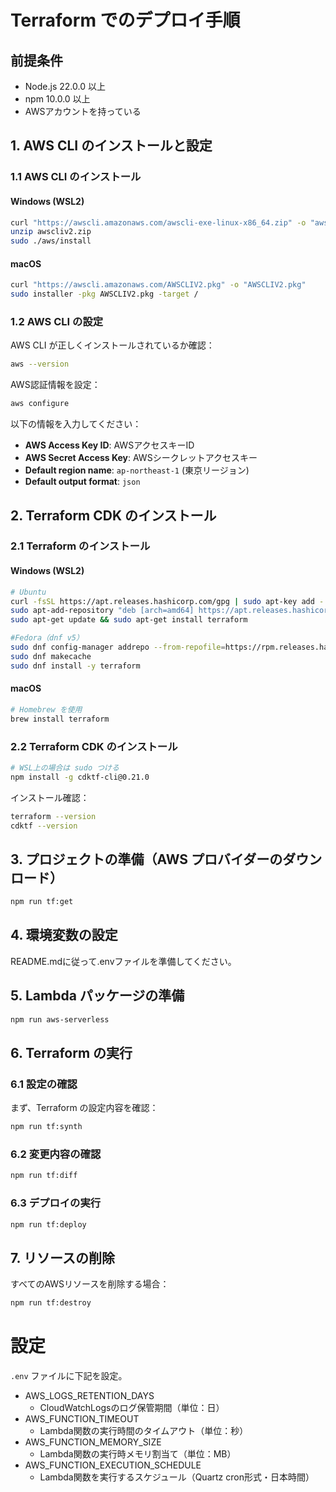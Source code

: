 # Terraform でのデプロイ手順

## 前提条件

- Node.js 22.0.0 以上
- npm 10.0.0 以上
- AWSアカウントを持っている

## 1. AWS CLI のインストールと設定

### 1.1 AWS CLI のインストール

#### Windows (WSL2)
```bash
curl "https://awscli.amazonaws.com/awscli-exe-linux-x86_64.zip" -o "awscliv2.zip"
unzip awscliv2.zip
sudo ./aws/install
```

#### macOS
```bash
curl "https://awscli.amazonaws.com/AWSCLIV2.pkg" -o "AWSCLIV2.pkg"
sudo installer -pkg AWSCLIV2.pkg -target /
```

### 1.2 AWS CLI の設定

AWS CLI が正しくインストールされているか確認：
```bash
aws --version
```

AWS認証情報を設定：
```bash
aws configure
```

以下の情報を入力してください：
- **AWS Access Key ID**: AWSアクセスキーID
- **AWS Secret Access Key**: AWSシークレットアクセスキー
- **Default region name**: `ap-northeast-1` (東京リージョン)
- **Default output format**: `json`

## 2. Terraform CDK のインストール

### 2.1 Terraform のインストール

#### Windows (WSL2)
```bash
# Ubuntu
curl -fsSL https://apt.releases.hashicorp.com/gpg | sudo apt-key add -
sudo apt-add-repository "deb [arch=amd64] https://apt.releases.hashicorp.com $(lsb_release -cs) main"
sudo apt-get update && sudo apt-get install terraform

#Fedora（dnf v5）
sudo dnf config-manager addrepo --from-repofile=https://rpm.releases.hashicorp.com/fedora/hashicorp.repo
sudo dnf makecache
sudo dnf install -y terraform
```

#### macOS
```bash
# Homebrew を使用
brew install terraform
```

### 2.2 Terraform CDK のインストール

```bash
# WSL上の場合は sudo つける
npm install -g cdktf-cli@0.21.0
```

インストール確認：
```bash
terraform --version
cdktf --version
```

## 3. プロジェクトの準備（AWS プロバイダーのダウンロード）

```bash
npm run tf:get
```

## 4. 環境変数の設定

README.mdに従って.envファイルを準備してください。

## 5. Lambda パッケージの準備

```bash
npm run aws-serverless
```

## 6. Terraform の実行

### 6.1 設定の確認

まず、Terraform の設定内容を確認：
```bash
npm run tf:synth
```

### 6.2 変更内容の確認

```bash
npm run tf:diff
```

### 6.3 デプロイの実行

```bash
npm run tf:deploy
```

## 7. リソースの削除

すべてのAWSリソースを削除する場合：

```bash
npm run tf:destroy
```

# 設定

`.env` ファイルに下記を設定。

- AWS_LOGS_RETENTION_DAYS
  - CloudWatchLogsのログ保管期間（単位：日）
- AWS_FUNCTION_TIMEOUT
  - Lambda関数の実行時間のタイムアウト（単位：秒）
- AWS_FUNCTION_MEMORY_SIZE
  - Lambda関数の実行時メモリ割当て（単位：MB）
- AWS_FUNCTION_EXECUTION_SCHEDULE
  - Lambda関数を実行するスケジュール（Quartz cron形式・日本時間）